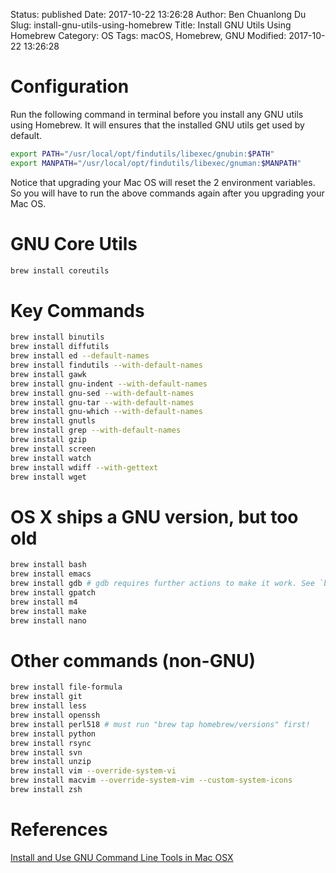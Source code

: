 Status: published
Date: 2017-10-22 13:26:28
Author: Ben Chuanlong Du
Slug: install-gnu-utils-using-homebrew
Title: Install GNU Utils Using Homebrew
Category: OS
Tags: macOS, Homebrew, GNU
Modified: 2017-10-22 13:26:28


# Configuration

Run the following command in terminal before you install any GNU utils using Homebrew.
It will ensures that the installed GNU utils get used by default.

```bash
export PATH="/usr/local/opt/findutils/libexec/gnubin:$PATH"
export MANPATH="/usr/local/opt/findutils/libexec/gnuman:$MANPATH"
```

Notice that upgrading your Mac OS will reset the 2 environment variables.
So you will have to run the above commands again after you upgrading your Mac OS.

# GNU Core Utils

```bash
brew install coreutils
```

# Key Commands

```bash
brew install binutils
brew install diffutils
brew install ed --default-names
brew install findutils --with-default-names
brew install gawk
brew install gnu-indent --with-default-names
brew install gnu-sed --with-default-names
brew install gnu-tar --with-default-names
brew install gnu-which --with-default-names
brew install gnutls
brew install grep --with-default-names
brew install gzip
brew install screen
brew install watch
brew install wdiff --with-gettext
brew install wget
```

# OS X ships a GNU version, but too old

```bash
brew install bash
brew install emacs
brew install gdb # gdb requires further actions to make it work. See `brew info gdb`.
brew install gpatch
brew install m4
brew install make
brew install nano
```

# Other commands (non-GNU)

```bash
brew install file-formula
brew install git
brew install less
brew install openssh
brew install perl518 # must run "brew tap homebrew/versions" first!
brew install python
brew install rsync
brew install svn
brew install unzip
brew install vim --override-system-vi
brew install macvim --override-system-vim --custom-system-icons
brew install zsh
```

# References

[Install and Use GNU Command Line Tools in Mac OSX](https://www.topbug.net/blog/2013/04/14/install-and-use-gnu-command-line-tools-in-mac-os-x/)
